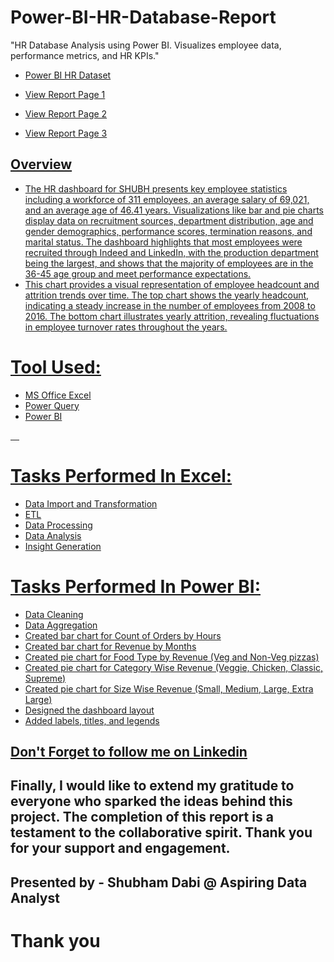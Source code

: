 # Power-BI-HR-Database-Report
"HR Database Analysis using Power BI. Visualizes employee data, performance metrics, and HR KPIs."
- <a href= "https://github.com/shubhamdabi2024/Power-BI-HR-Database-Report/blob/main/HR%20Database%20Dashboard.pbix">Power BI HR Dataset</a>

- <a href= "https://github.com/shubhamdabi2024/Power-BI-HR-Database-Report/blob/main/HR%20Dataset%20P1.png">View Report Page 1</a>

- <a href= "https://github.com/shubhamdabi2024/Power-BI-HR-Database-Report/blob/main/HR%20Data%20Set%20Page%202.png">View Report Page 2</a>

- <a href= "https://github.com/shubhamdabi2024/Power-BI-HR-Database-Report/blob/main/HR%20Drill%20Through%20Page%203.png">View Report Page 3

## Overview
- The HR dashboard for SHUBH presents key employee statistics including a workforce of 311 employees, an average salary of 69,021, and an average age of 46.41 years. Visualizations like bar and pie charts display data on recruitment sources, department distribution, age and gender demographics, performance scores, termination reasons, and marital status. The dashboard highlights that most employees were recruited through Indeed and LinkedIn, with the production department being the largest, and shows that the majority of employees are in the 36-45 age group and meet performance expectations.
- This chart provides a visual representation of employee headcount and attrition trends over time. The top chart shows the yearly headcount, indicating a steady increase in the number of employees from 2008 to 2016. The bottom chart illustrates yearly attrition, revealing fluctuations in employee turnover rates throughout the years.


# Tool Used:
- MS Office Excel
- Power Query
- Power BI

 

# Tasks Performed In Excel:
- Data Import and Transformation
- ETL
- Data Processing
- Data Analysis
- Insight Generation

# Tasks Performed In Power BI:
- Data Cleaning
- Data Aggregation
- Created bar chart for Count of Orders by Hours
- Created bar chart for Revenue by Months
- Created pie chart for Food Type by Revenue (Veg and Non-Veg pizzas)
- Created pie chart for Category Wise Revenue (Veggie, Chicken, Classic, Supreme)
- Created pie chart for Size Wise Revenue (Small, Medium, Large, Extra Large)
- Designed the dashboard layout
- Added labels, titles, and legends

## Don't Forget to follow me on <a href= "https://www.linkedin.com/in/shubham-dabi-9175992b1?lipi=urn%3Ali%3Apage%3Ad_flagship3_profile_view_base_contact_details%3BzwKecuw4RcqtZJIfbfkl%2Fg%3D%3D">Linkedin</a>

## Finally, I would like to extend my gratitude to everyone who sparked the ideas behind this project. The completion of this report is a testament to the collaborative spirit. Thank you for your support and engagement.

## Presented by - Shubham Dabi @ Aspiring Data Analyst
# Thank you
